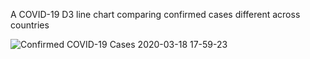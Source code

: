 A COVID-19 D3 line chart comparing confirmed cases different across countries

![Confirmed COVID-19 Cases 2020-03-18 17-59-23](https://user-images.githubusercontent.com/759811/77015253-45524900-6942-11ea-9e33-55092c8d6425.png)
